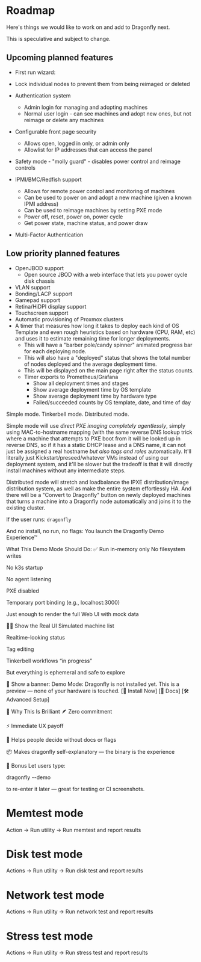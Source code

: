 # Roadmap
Here's things we would like to work on and add to Dragonfly next.

This is speculative and subject to change.

## Upcoming planned features
* First run wizard:

* Lock individual nodes to prevent them from being reimaged or deleted
* Authentication system
  * Admin login for managing and adopting machines
  * Normal user login - can see machines and adopt new ones, but not reimage or delete any machines
* Configurable front page security
    * Allows open, logged in only, or admin only
    * Allowlist for IP addresses that can access the panel
* Safety mode - "molly guard" - disables power control and reimage controls
* IPMI/BMC/Redfish support
    * Allows for remote power control and monitoring of machines
    * Can be used to power on and adopt a new machine (given a known IPMI address)
    * Can be used to reimage machines by setting PXE mode
    * Power off, reset, power on, power cycle
    * Get power state, machine status, and power draw
* Multi-Factor Authentication

## Low priority planned features
* OpenJBOD support
  * Open source JBOD with a web interface that lets you power cycle disk chassis
* VLAN support
* Bonding/LACP support
* Gamepad support
* Retina/HiDPI display support
* Touchscreen support
* Automatic provisioning of Proxmox clusters
* A timer that measures how long it takes to deploy each kind of OS Template and even rough heuristics based on hardware (CPU, RAM, etc)
  and uses it to estimate remaining time for longer deployments.
  * This will have a "barber pole/candy spinner" animated progress bar for each deploying node.
  * This will also have a "deployed" status that shows the total number of nodes deployed and the average deployment time.
  * This will be displayed on the main page right after the status counts.
  * Timer exports to Prometheus/Grafana
    * Show all deployment times and stages
    * Show average deployment time by OS template
    * Show average deployment time by hardware type
    * Failed/succeeded counts by OS template, date, and time of day

Simple mode.
Tinkerbell mode.
Distributed mode.

Simple mode will use *direct PXE imaging completely agentlessly*, simply using MAC-to-hostname mapping (with the same reverse DNS lookup trick where a machine that attempts to PXE boot from it will be looked up in reverse DNS, so if it has a static DHCP lease and a DNS name, it can not just be assigned a real hostname *but also tags and roles* automatically. It'll literally just Kickstart/preseed/whatever VMs instead of using our deployment system, and it'll be slower but the tradeoff is that it will directly install machines without any intermediate steps.

Distributed mode will stretch and loadbalance the IPXE distribution/image distribution system, as well as make the entire system effortlessly HA. And there will be a "Convert to Dragonfly" button on newly deployed machines that turns a machine into a Dragonfly node automatically and joins it to the existing cluster.

If the user runs:
`dragonfly`

And no install, no run, no flags:
You launch the Dragonfly Demo Experience™

What This Demo Mode Should Do:
✅ Run in-memory only
No filesystem writes

No k3s startup

No agent listening

PXE disabled

Temporary port binding (e.g., localhost:3000)

Just enough to render the full Web UI with mock data

🧑‍🏫 Show the Real UI
Simulated machine list

Realtime-looking status

Tag editing

Tinkerbell workflows “in progress”

But everything is ephemeral and safe to explore

🧭 Show a banner:
Demo Mode: Dragonfly is not installed yet.
This is a preview — none of your hardware is touched.
[🚀 Install Now] [📖 Docs] [🛠 Advanced Setup]

🧠 Why This Is Brilliant
🪶 Zero commitment

⚡ Immediate UX payoff

🧠 Helps people decide without docs or flags

📦 Makes dragonfly self-explanatory — the binary is the experience

🧩 Bonus
Let users type:

dragonfly --demo

to re-enter it later — great for testing or CI screenshots.

# Memtest mode
Action -> Run utility -> Run memtest and report results

# Disk test mode
Actions -> Run utility -> Run disk test and report results

# Network test mode
Actions -> Run utility -> Run network test and report results

# Stress test mode
Actions -> Run utility -> Run stress test and report results